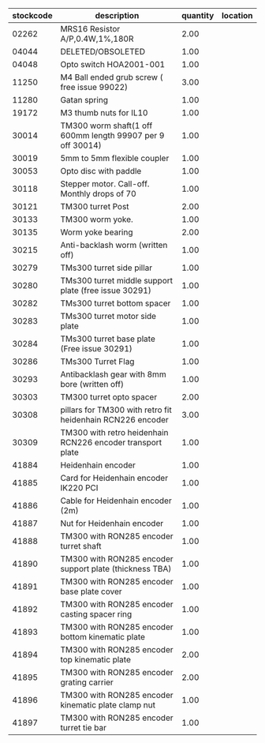 |stockcode|description|quantity|location|
|---------|-----------|--------|--------|
|02262|MRS16 Resistor A/P,0.4W,1%,180R|2.00||
|04044|DELETED/OBSOLETED|1.00||
|04048|Opto switch  HOA2001-001|1.00||
|11250|M4 Ball ended grub screw ( free issue 99022)|3.00||
|11280|Gatan spring|1.00||
|19172|M3 thumb nuts for IL10|1.00||
|30014|TM300 worm shaft(1 off 600mm length 99907 per 9 off 30014)|1.00||
|30019|5mm to 5mm flexible coupler|1.00||
|30053|Opto disc with paddle|1.00||
|30118|Stepper motor.  Call-off.  Monthly drops of 70|1.00||
|30121|TM300 turret Post|2.00||
|30133|TM300 worm yoke.|1.00||
|30135|Worm yoke bearing|2.00||
|30215|Anti-backlash worm (written off)|1.00||
|30279|TMs300 turret side pillar|1.00||
|30280|TMs300 turret middle support plate (free issue  30291)|1.00||
|30282|TMs300 turret bottom spacer|1.00||
|30283|TMs300 turret motor side plate|1.00||
|30284|TMs300 turret base plate (Free issue 30291)|1.00||
|30286|TMs300 Turret Flag|1.00||
|30293|Antibacklash gear with 8mm bore (written off)|1.00||
|30303|TM300 turret opto spacer|2.00||
|30308|pillars for TM300 with retro fit heidenhain RCN226 encoder|3.00||
|30309|TM300 with retro heidenhain RCN226 encoder transport plate|1.00||
|41884|Heidenhain encoder|1.00||
|41885|Card for Heidenhain encoder IK220 PCI|1.00||
|41886|Cable for Heidenhain encoder (2m)|1.00||
|41887|Nut for Heidenhain encoder|1.00||
|41888|TM300 with RON285 encoder turret shaft|1.00||
|41890|TM300 with RON285 encoder support plate (thickness TBA)|1.00||
|41891|TM300 with RON285 encoder base plate cover|1.00||
|41892|TM300 with RON285 encoder casting spacer ring|1.00||
|41893|TM300 with RON285 encoder bottom kinematic plate|1.00||
|41894|TM300 with RON285 encoder top kinematic plate|2.00||
|41895|TM300 with RON285 encoder grating carrier|2.00||
|41896|TM300 with RON285 encoder kinematic plate clamp nut|1.00||
|41897|TM300 with RON285 encoder turret tie bar|1.00||
